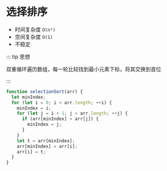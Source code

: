 # 选择排序

- 时间复杂度 `O(n²)`
- 空间复杂度 `O(1)`
- 不稳定

::: tip 思想

双重循环遍历数组，每一轮比较找到最小元素下标，将其交换到首位

:::

```js
function selectionSort(arr) {
  let minIndex;
  for (let i = 0; i < arr.length; ++i) {
    minIndex = i;
    for (let j = i + 1; j < arr.length; ++j) {
      if (arr[minIndex] > arr[j]) {
        minIndex = j;
      }
    }
    let t = arr[minIndex];
    arr[minIndex] = arr[i];
    arr[i] = t;
  }
}
```
